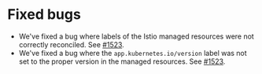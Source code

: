 # Fixed bugs

- We've fixed a bug where labels of the Istio managed resources were not correctly reconciled. See [#1523](https://github.com/kyma-project/istio/issues/1523).
- We've fixed a bug where the `app.kubernetes.io/version` label was not set to the proper version in the managed resources. See [#1523](https://github.com/kyma-project/istio/issues/1523).
